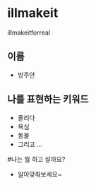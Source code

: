 # illmakeit
illmakeitforreal

## 이름
- 방주안
## 나를 표현하는 키워드 
- 졸리다
- 욕심
- 동물
- 그리고 ...

#나는 뭘 하고 살까요?
- 알아맞춰보세요~
